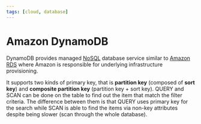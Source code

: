 ```yaml
---
tags: [cloud, database]
---
```


# Amazon DynamoDB

DynamoDB provides managed [NoSQL](202302192224.md) database service similar to
[Amazon RDS](202401250532.md) where Amazon is responsible for underlying
infrastructure provisioning.

It supports two kinds of primary key, that is **partition key** (composed of
**sort key**) and **composite partition key** (partition key + sort key). QUERY
and SCAN can be done on the table to find out the item that match the filter
criteria. The difference between them is that QUERY uses primary key for the
search while SCAN is able to find the items via non-key attributes despite being
slower (scan through the whole database).
